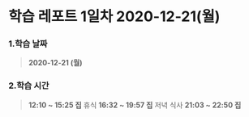 # **학습 레포트 1일차 2020-12-21(월)**
### **1.학습 날짜**
> **2020-12-21 (월)**
### **2.학습 시간**
> **12:10 ~ 15:25 집**
> 휴식
> **16:32 ~ 19:57 집**
> 저녁 식사
> **21:03 ~ 22:50 집**